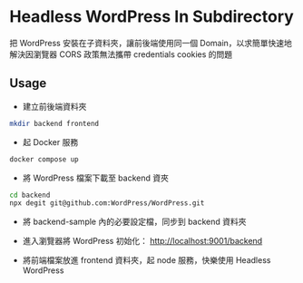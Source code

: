 # Headless WordPress In Subdirectory
把 WordPress 安裝在子資料夾，讓前後端使用同一個 Domain，以求簡單快速地解決因瀏覽器 CORS 政策無法攜帶 credentials cookies 的問題

## Usage
- 建立前後端資料夾
``` bash
mkdir backend frontend
```

- 起 Docker 服務
```bash
docker compose up
```

- 將 WordPress 檔案下載至 backend 資夾
```bash
cd backend
npx degit git@github.com:WordPress/WordPress.git
```

- 將 backend-sample 內的必要設定檔，同步到 backend 資料夾

- 進入瀏覽器將 WordPress 初始化： [http://localhost:9001/backend](http://localhost:9001/backend)

- 將前端檔案放進 frontend 資料夾，起 node 服務，快樂使用 Headless WordPress
